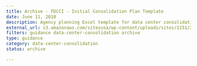 ```yaml
---
title: Archive - FDCCI - Initial Consolidation Plan Template
date: June 11, 2010
description: Agency planning Excel template for data center consolidation.
external_url: s3.amazonaws.com/sitesusa/wp-content/uploads/sites/1151/2016/11/FDCCI-Initial-Consolidation-Template.xls
filters: guidance data-center-consolidation archive
type: guidance
category: data-center-consolidation
status: archive

---
```

